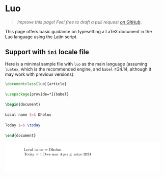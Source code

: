 # Luo

<blockquote>
  <p><em>Improve this page! Feel free to draft a pull request <a href="https://github.com/latex3/babel/tree/docs/docs">on GitHub</a></em>.</p>
</blockquote>

This page offers basic guidance on typesetting a LaTeX document in the
Luo language using the Latin script.

## Support with `ini` locale file

Here is a minimal sample file with `luo` as the main language
(assuming `luatex`, which is the recommended engine, and `babel` ≥24.14,
although it may work with previous versions).

```tex
\documentclass[luo]{article}

\usepackage[provide=*]{babel}

\begin{document}

Local name $=$ Dholuo

Today $=$ \today

\end{document}
```

![](../media/locale-luo.png)